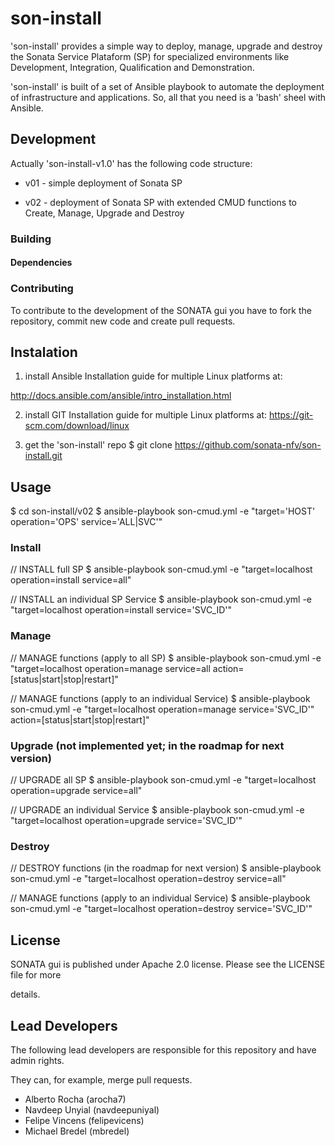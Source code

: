 # son-install

'son-install' provides a simple way to deploy, manage, upgrade and destroy the Sonata Service Plataform (SP) for specialized environments like Development, Integration, Qualification and Demonstration.

'son-install' is built of a set of Ansible playbook to automate the deployment of infrastructure and applications. So, all that you need is a 'bash' sheel with Ansible.
 

## Development

Actually 'son-install-v1.0' has the following code structure:

* v01 - simple deployment of Sonata SP

* v02 - deployment of Sonata SP with extended CMUD functions to Create, Manage, Upgrade and Destroy 


### Building 


#### Dependencies



### Contributing

To contribute to the development of the SONATA gui you have to fork the repository, commit new code and create pull requests. 


## Instalation

1. install Ansible 
Installation guide for multiple Linux platforms at: 

http://docs.ansible.com/ansible/intro_installation.html 

2. install GIT 
Installation guide for multiple Linux platforms at: https://git-scm.com/download/linux

3. get the 'son-install' repo
$ git clone https://github.com/sonata-nfv/son-install.git


## Usage

$ cd son-install/v02
$ ansible-playbook son-cmud.yml -e "target='HOST' operation='OPS' service='ALL|SVC'"

### Install

// INSTALL full SP 
$ ansible-playbook son-cmud.yml -e "target=localhost operation=install service=all"

// INSTALL an individual SP Service
$ ansible-playbook son-cmud.yml -e "target=localhost operation=install service='SVC_ID'"

### Manage

// MANAGE functions (apply to all SP)
$ ansible-playbook son-cmud.yml -e "target=localhost operation=manage service=all action=[status|start|stop|restart]" 

// MANAGE functions (apply to an individual Service)
$ ansible-playbook son-cmud.yml -e "target=localhost operation=manage service='SVC_ID'" action=[status|start|stop|restart]"


### Upgrade (not implemented yet; in the roadmap for next version)

// UPGRADE all SP 
$ ansible-playbook son-cmud.yml -e "target=localhost operation=upgrade service=all"

// UPGRADE an individual Service
$ ansible-playbook son-cmud.yml -e "target=localhost operation=upgrade service='SVC_ID'"

### Destroy

// DESTROY functions (in the roadmap for next version)
$ ansible-playbook son-cmud.yml -e "target=localhost operation=destroy service=all"

// MANAGE functions (apply to an individual Service)
$ ansible-playbook son-cmud.yml -e "target=localhost operation=destroy service='SVC_ID'"


## License
SONATA gui is published under Apache 2.0 license. Please see the LICENSE file for more 

details.

## Lead Developers
The following lead developers are responsible for this repository and have admin rights. 

They can, for example, merge pull requests.

* Alberto Rocha (arocha7)
* Navdeep Unyial (navdeepuniyal)
* Felipe Vincens (felipevicens)
* Michael Bredel (mbredel)

